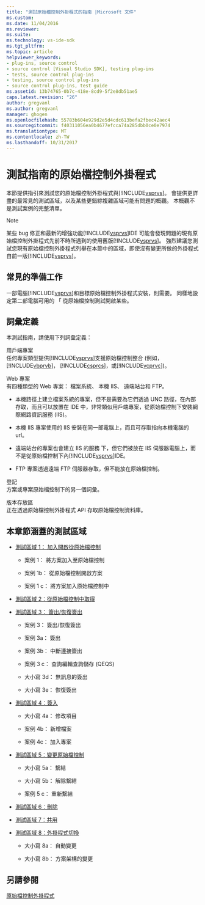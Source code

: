 ```yaml
---
title: "測試原始檔控制外掛程式的指南 |Microsoft 文件"
ms.custom: 
ms.date: 11/04/2016
ms.reviewer: 
ms.suite: 
ms.technology: vs-ide-sdk
ms.tgt_pltfrm: 
ms.topic: article
helpviewer_keywords:
- plug-ins, source control
- source control [Visual Studio SDK], testing plug-ins
- tests, source control plug-ins
- testing, source control plug-ins
- source control plug-ins, test guide
ms.assetid: 13b74765-0b7c-418e-8cd9-5f2e8db51ae5
caps.latest.revision: "26"
author: gregvanl
ms.author: gregvanl
manager: ghogen
ms.openlocfilehash: 55783b604e929d2e5d4cdc613befa2fbec42aec4
ms.sourcegitcommit: f40311056ea0b4677efcca74a285dbb0ce0e7974
ms.translationtype: MT
ms.contentlocale: zh-TW
ms.lasthandoff: 10/31/2017
---
```

# <a name="test-guide-for-source-control-plug-ins"></a>測試指南的原始檔控制外掛程式
本節提供指引來測試您的原始檔控制外掛程式與[!INCLUDE[vsprvs](../../code-quality/includes/vsprvs_md.md)]。 會提供更詳盡的最常見的測試區域，以及某些更錯綜複雜區域可能有問題的概觀。 本概觀不是測試案例的完整清單。  
  
> [!NOTE]
>  某些 bug 修正和最新的增強功能[!INCLUDE[vsprvs](../../code-quality/includes/vsprvs_md.md)]IDE 可能會發現問題的現有原始檔控制外掛程式先前不時所遇到的使用舊版[!INCLUDE[vsprvs](../../code-quality/includes/vsprvs_md.md)]。 強烈建議您測試您現有原始檔控制外掛程式列舉在本節中的區域，即使沒有變更所做的外掛程式自前一版[!INCLUDE[vsprvs](../../code-quality/includes/vsprvs_md.md)]。  
  
## <a name="common-preparation"></a>常見的準備工作  
 一部電腦[!INCLUDE[vsprvs](../../code-quality/includes/vsprvs_md.md)]和目標原始檔控制外掛程式安裝，則需要。 同樣地設定第二部電腦可用的 「 從原始檔控制測試開啟某些。  
  
## <a name="definition-of-terms"></a>詞彙定義  
 本測試指南，請使用下列詞彙定義：  
  
 用戶端專案  
 任何專案類型提供[!INCLUDE[vsprvs](../../code-quality/includes/vsprvs_md.md)]支援原始檔控制整合 (例如， [!INCLUDE[vbprvb](../../code-quality/includes/vbprvb_md.md)]， [!INCLUDE[csprcs](../../data-tools/includes/csprcs_md.md)]，或[!INCLUDE[vcprvc](../../code-quality/includes/vcprvc_md.md)])。  
  
 Web 專案  
 有四種類型的 Web 專案： 檔案系統、 本機 IIS、 遠端站台和 FTP。  
  
-   本機路徑上建立檔案系統的專案，但不是需要為它們透過 UNC 路徑，在內部存取，而且可以放置在 IDE 中，非常類似用戶端專案，從原始檔控制下安裝網際網路資訊服務 (IIS)。  
  
-   本機 IIS 專案使用的 IIS 安裝在同一部電腦上，而且可存取指向本機電腦的 url。  
  
-   遠端站台的專案也會建立 IIS 的服務 下，但它們被放在 IIS 伺服器電腦上，而不是從原始檔控制下內[!INCLUDE[vsprvs](../../code-quality/includes/vsprvs_md.md)]IDE。  
  
-   FTP 專案透過遠端 FTP 伺服器存取，但不能放在原始檔控制。  
  
 登記  
 方案或專案原始檔控制下的另一個詞彙。  
  
 版本存放區  
 正在透過原始檔控制外掛程式 API 存取原始檔控制資料庫。  
  
## <a name="test-areas-covered-in-this-section"></a>本章節涵蓋的測試區域  
  
-   [測試區域 1： 加入開啟從原始檔控制](../../extensibility/internals/test-area-1-add-to-open-from-source-control.md)  
  
    -   案例 1： 將方案加入至原始檔控制  
  
    -   案例 1b： 從原始檔控制開啟方案  
  
    -   案例 1 c： 將方案加入原始檔控制中  
  
-   [測試區域 2︰從原始檔控制中取得](../../extensibility/internals/test-area-2-get-from-source-control.md)  
  
-   [測試區域 3： 簽出/恢復簽出](../../extensibility/internals/test-area-3-check-out-undo-checkout.md)  
  
    -   案例 3： 簽出/恢復簽出  
  
    -   案例 3a： 簽出  
  
    -   案例 3b： 中斷連接簽出  
  
    -   案例 3 c： 查詢編輯查詢儲存 (QEQS)  
  
    -   大小寫 3d： 無訊息的簽出  
  
    -   大小寫 3e： 恢復簽出  
  
-   [測試區域 4︰簽入](../../extensibility/internals/test-area-4-check-in.md)  
  
    -   大小寫 4a： 修改項目  
  
    -   案例 4b： 新增檔案  
  
    -   案例 4c： 加入專案  
  
-   [測試區域 5︰變更原始檔控制](../../extensibility/internals/test-area-5-change-source-control.md)  
  
    -   大小寫 5a： 繫結  
  
    -   大小寫 5b： 解除繫結  
  
    -   案例 5 c： 重新繫結  
  
-   [測試區域 6︰刪除](../../extensibility/internals/test-area-6-delete.md)  
  
-   [測試區域 7︰共用](../../extensibility/internals/test-area-7-share.md)  
  
-   [測試區域 8︰外掛程式切換](../../extensibility/internals/test-area-8-plug-in-switching.md)  
  
    -   大小寫 8a： 自動變更  
  
    -   大小寫 8b： 方案架構的變更  
  
## <a name="see-also"></a>另請參閱  
 [原始檔控制外掛程式](../../extensibility/source-control-plug-ins.md)
